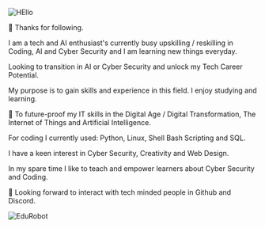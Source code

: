
![HEllo](https://github.com/AAbella7529/AAbella7529/assets/158771536/ab27279e-6e3a-40f1-8a95-bf1f3d82115c)

👋  Thanks for following. 

I am a tech and AI enthusiast's currently busy upskilling / reskilling in Coding, AI and Cyber Security and I am learning new things everyday.

Looking to transition in AI or Cyber Security and unlock my Tech Career Potential.

My purpose is to gain skills and experience in this field. I enjoy studying and learning. 

:rocket: To future-proof my IT skills in the Digital Age / Digital Transformation, The Internet of Things and Artificial Intelligence.

For coding I currently used: Python, Linux, Shell Bash Scripting and SQL. 

I have a keen interest in Cyber Security, Creativity and Web Design.

In my spare time I like to teach and empower learners about Cyber Security and Coding. 

:tada: Looking forward to interact with tech minded people in Github and Discord. 

![EduRobot](https://github.com/AAbella7529/AAbella7529/assets/158771536/ba2386e3-63aa-4dc7-8115-30c466b448a9)








